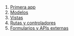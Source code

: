 

<!-- TODO: Use liquid to pass published pages -->
1. [Primera app](/labs/1_primera_app.html)
1. [Modelos](/labs/2_modelos.html)
1. [Vistas](/labs/3_vistas.html)
1. [Rutas y controladores](/labs/4_rutas_y_controladores.html)
1. [Formularios y APIs externas](/labs/5_forms_y_apis_externas.html)
<!-- 1. [Archivos, PDFs y puntos geográficos](/labs/6_archivos_pdfs_y_puntos_geograficos.html) -->
